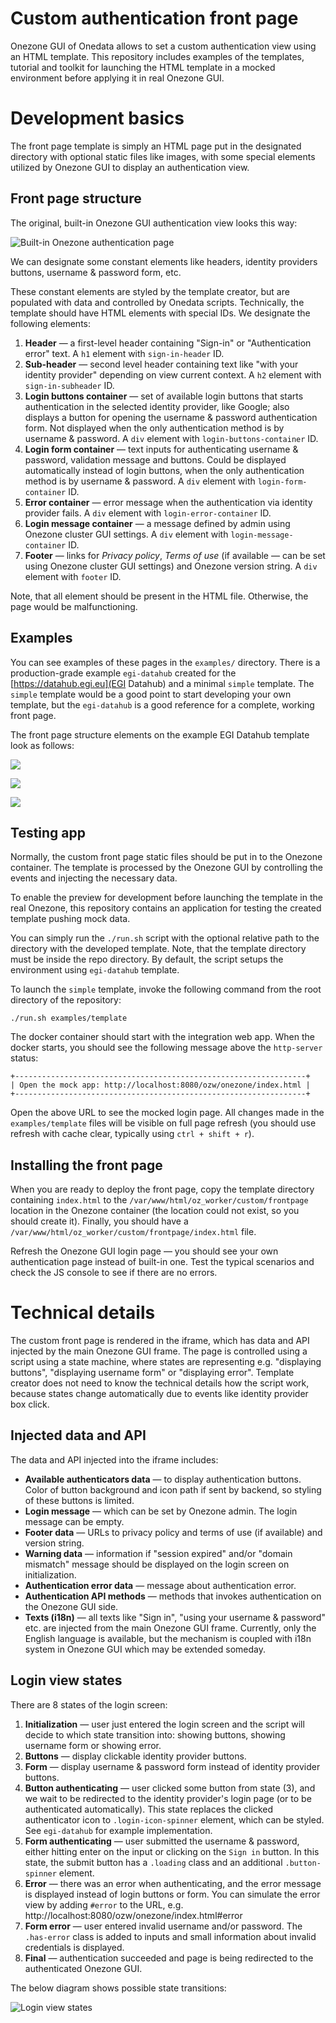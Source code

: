 # Custom authentication front page

Onezone GUI of Onedata allows to set a custom authentication view using an HTML template. This repository includes examples of the templates, tutorial and toolkit for launching the HTML template in a mocked environment before applying it in real Onezone GUI.

# Development basics

The front page template is simply an HTML page put in the designated directory with optional static files like images, with some special elements utilized by Onezone GUI to display an authentication view.

## Front page structure

The original, built-in Onezone GUI authentication view looks this way:

![Built-in Onezone authentication page](docs/original-buttons.png)

We can designate some constant elements like headers, identity providers buttons, username & password form, etc.

These constant elements are styled by the template creator, but are populated with data and controlled by Onedata scripts. Technically, the template should have HTML elements with special IDs. We designate the following elements:

1. **Header** — a first-level header containing "Sign-in" or "Authentication error" text. A `h1` element with `sign-in-header` ID.
2. **Sub-header** — second level header containing text like "with your identity provider" depending on view current context. A `h2` element with `sign-in-subheader` ID.
3. **Login buttons container** — set of available login buttons that starts authentication in the selected identity provider, like Google; also displays a button for opening the username & password authentication form. Not displayed when the only authentication method is by username & password. A `div` element with `login-buttons-container` ID.
4. **Login form container** — text inputs for authenticating username & password, validation message and buttons. Could be displayed automatically instead of login buttons, when the only authentication method is by username & password. A `div` element with `login-form-container` ID.
5. **Error container** — error message when the authentication via identity provider fails. A `div` element with `login-error-container` ID.
6. **Login message container** — a message defined by admin using Onezone cluster GUI settings. A `div` element with `login-message-container` ID.
7. **Footer** — links for _Privacy policy_, _Terms of use_ (if available — can be set using Onezone cluster GUI settings) and Onezone version string. A `div` element with `footer` ID.

Note, that all element should be present in the HTML file. Otherwise, the page would be malfunctioning.

## Examples

You can see examples of these pages in the `examples/` directory. There is a production-grade example `egi-datahub` created for the [https://datahub.egi.eu](EGI Datahub) and a minimal `simple` template. The `simple` template would be a good point to start developing your own template, but the `egi-datahub` is a good reference for a complete, working front page.

The front page structure elements on the example EGI Datahub template look as follows:

![](docs/egi-example-buttons.png)

![](docs/egi-example-form.png)

![](docs/egi-example-error.png)


## Testing app

Normally, the custom front page static files should be put in to the Onezone container. The template is processed by the Onezone GUI by controlling the events and injecting the necessary data.

To enable the preview for development before launching the template in the real Onezone, this repository contains an application for testing the created template pushing mock data.

You can simply run the `./run.sh` script with the optional relative path to the directory with the developed template. Note, that the template directory must be inside the repo directory. By default, the script setups the environment using `egi-datahub` template.

To launch the `simple` template, invoke the following command from the root directory of the repository:

```shell
./run.sh examples/template
```

The docker container should start with the integration web app. When the docker starts, you should see the following message above the `http-server` status:

```
+-----------------------------------------------------------------+
| Open the mock app: http://localhost:8080/ozw/onezone/index.html |
+-----------------------------------------------------------------+
```

Open the above URL to see the mocked login page. All changes made in the `examples/template` files will be visible on full page refresh (you should use refresh with cache clear, typically using `ctrl + shift + r`).

## Installing the front page

When you are ready to deploy the front page, copy the template directory containing `index.html` to the `/var/www/html/oz_worker/custom/frontpage` location in the Onezone container (the location could not exist, so you should create it). Finally, you should have a `/var/www/html/oz_worker/custom/frontpage/index.html` file.

Refresh the Onezone GUI login page — you should see your own authentication page instead of built-in one. Test the typical scenarios and check the JS console to see if there are no errors.

# Technical details

The custom front page is rendered in the iframe, which has data and API injected by the main Onezone GUI frame. The page is controlled using a script using a state machine, where states are representing e.g. "displaying buttons", "displaying username form" or "displaying error". Template creator does not need to know the technical details how the script work, because states change automatically due to events like identity provider box click.

## Injected data and API

The data and API injected into the iframe includes:

- **Available authenticators data** — to display authentication buttons. Color of button background and icon path if sent by backend, so styling of these buttons is limited.
- **Login message** — which can be set by Onezone admin. The login message can be empty.
- **Footer data** — URLs to privacy policy and terms of use (if available) and version string.
- **Warning data** — information if "session expired" and/or "domain mismatch" message should be displayed on the login screen on initialization.
- **Authentication error data** — message about authentication error.
- **Authentication API methods** — methods that invokes authentication on the Onezone GUI side.
- **Texts (i18n)** — all texts like "Sign in", "using your username & password" etc. are injected from the main Onezone GUI frame. Currently, only the English language is available, but the mechanism is coupled with i18n system in Onezone GUI which may be extended someday.

## Login view states

There are 8 states of the login screen:

1. **Initialization** — user just entered the login screen and the script will decide to which state transition into: showing buttons, showing username form or showing error.
2. **Buttons** — display clickable identity provider buttons.
3. **Form** — display username & password form instead of identity provider buttons.
4. **Button authenticating** — user clicked some button from state (3), and we wait to be redirected to the identity provider's login page (or to be authenticated automatically). This state replaces the clicked authenticator icon to `.login-icon-spinner` element, which can be styled. See `egi-datahub` for example implementation.
5. **Form authenticating** — user submitted the username & password, either hitting enter on the input or clicking on the `Sign in` button. In this state, the submit button has a `.loading` class and an additional `.button-spinner` element.
6. **Error** — there was an error when authenticating, and the error message is displayed instead of login buttons or form. You can simulate the error view by adding `#error` to the URL, e.g. http://localhost:8080/ozw/onezone/index.html#error
7. **Form error** — user entered invalid username and/or password. The `.has-error` class is added to inputs and small information about invalid credentials is displayed.
8. **Final** — authentication succeeded and page is being redirected to the authenticated Onezone GUI.

The below diagram shows possible state transitions:

![Login view states](docs/states.svg)